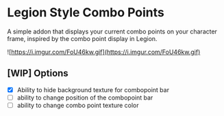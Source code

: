 # Legion Style Combo Points

A simple addon that displays your current combo points on your character frame, inspired by the combo point display in Legion.

![https://i.imgur.com/FoU46kw.gif](https://i.imgur.com/FoU46kw.gif)

## [WIP] Options

- [x] Ability to hide background texture for combopoint bar
- [ ] ability to change position of the combopoint bar
- [ ] ability to change combo point texture color